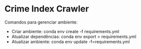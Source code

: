 # Crime Index Crawler

Comandos para gerenciar ambiente: 
- Criar ambiente: conda env create -f requirements.yml
- Atualizar dependências: conda env export > requirements.yml
- Atualizar ambiente: conda env update -f=requirements.yml
